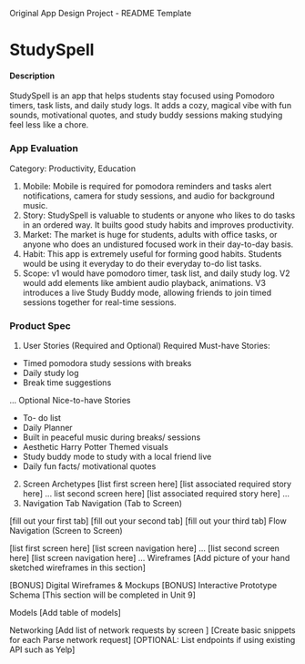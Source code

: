 Original App Design Project - README Template
# StudySpell 

#### Description
StudySpell is an app that helps students stay focused using Pomodoro timers, task lists, and daily study logs. It adds a cozy, magical vibe with fun sounds, motivational quotes, and study buddy sessions making studying feel less like a chore.

### App Evaluation

Category: Productivity, Education
1. Mobile: Mobile is required for pomodora reminders and tasks alert notifications, camera for study sessions, and audio for background music.
2. Story: StudySpell is valuable to students or anyone who likes to do tasks in an ordered way. It builts good study habits and improves productivity.
3. Market: The market is huge for students, adults with office tasks, or anyone who does an undistured focused work in their day-to-day basis. 
4. Habit: This app is extremely useful for forming good habits. Students would be using it everyday to do their everyday to-do list tasks. 
5. Scope: v1 would have pomodoro timer, task list, and daily study log. V2 would add elements like ambient audio playback, animations. V3 introduces a live Study Buddy mode, allowing friends to join timed sessions together for real-time sessions.

### Product Spec
1. User Stories (Required and Optional)
Required Must-have Stories:
- Timed pomodora study sessions with breaks
- Daily study log
- Break time suggestions

...
Optional Nice-to-have Stories
- To- do list
- Daily Planner
- Built in peaceful music during breaks/ sessions
- Aesthetic Harry Potter Themed visuals
- Study buddy mode to study with a local friend live
- Daily fun facts/ motivational quotes

2. Screen Archetypes
[list first screen here]
[list associated required story here]
... list second screen here]
[list associated required story here]
...
3. Navigation
Tab Navigation (Tab to Screen)

[fill out your first tab]
[fill out your second tab]
[fill out your third tab]
Flow Navigation (Screen to Screen)

[list first screen here]
[list screen navigation here]
...
[list second screen here]
[list screen navigation here]
...
Wireframes
[Add picture of your hand sketched wireframes in this section] 

[BONUS] Digital Wireframes & Mockups
[BONUS] Interactive Prototype
Schema
[This section will be completed in Unit 9]

Models
[Add table of models]

Networking
[Add list of network requests by screen ]
[Create basic snippets for each Parse network request]
[OPTIONAL: List endpoints if using existing API such as Yelp]
